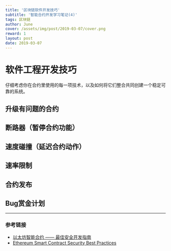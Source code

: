 ```yaml
---
title: '区块链软件开发技巧'
subtitle: '智能合约开发学习笔记(4)'
tags: 区块链
author: June
cover: /assets/img/post/2019-03-07/cover.png
reward: 1
layout: post
date: 2019-03-07
---
```


# 软件工程开发技巧

仔细考虑你在合约里使用的每一项技术，以及如何将它们整合共同创建一个稳定可靠的系统。

## 升级有问题的合约



## 断路器（暂停合约功能）

## 速度碰撞（延迟合约动作）

## 速率限制
## 合约发布

## Bug赏金计划



---

### 参考链接

* [以太坊智能合约 —— 最佳安全开发指南](https://github.com/ConsenSys/smart-contract-best-practices/blob/master/README-zh.md)
* [Ethereum Smart Contract Security Best Practices](https://consensys.github.io/smart-contract-best-practices/)
